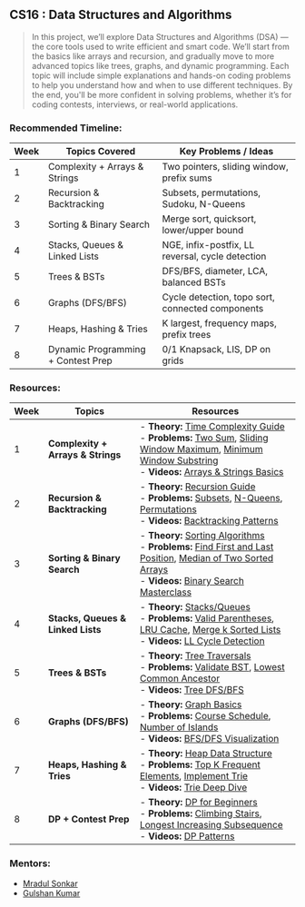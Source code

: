 ## CS16 : Data Structures and Algorithms


> In this project, we’ll explore Data Structures and Algorithms (DSA) — the core tools used to write efficient and smart code. We’ll start from the basics like arrays and recursion, and gradually move to more advanced topics like trees, graphs, and dynamic programming. Each topic will include simple explanations and hands-on coding problems to help you understand how and when to use different techniques. By the end, you'll be more confident in solving problems, whether it’s for coding contests, interviews, or real-world applications.


### Recommended Timeline:
| Week | Topics Covered                         | Key Problems / Ideas                               |
|------|----------------------------------------|-----------------------------------------------------|
| 1    | Complexity + Arrays & Strings          | Two pointers, sliding window, prefix sums           |
| 2    | Recursion & Backtracking               | Subsets, permutations, Sudoku, N-Queens             |
| 3    | Sorting & Binary Search                | Merge sort, quicksort, lower/upper bound            |
| 4    | Stacks, Queues & Linked Lists          | NGE, infix-postfix, LL reversal, cycle detection    |
| 5    | Trees & BSTs                           | DFS/BFS, diameter, LCA, balanced BSTs               |
| 6    | Graphs (DFS/BFS)                       | Cycle detection, topo sort, connected components    |
| 7    | Heaps, Hashing & Tries                 | K largest, frequency maps, prefix trees             |
| 8    | Dynamic Programming + Contest Prep     | 0/1 Knapsack, LIS, DP on grids                      |

### Resources:

| Week | Topics                  | Resources                                                                                                                                                                                                                                                                                                                                 |
|------|-------------------------|-------------------------------------------------------------------------------------------------------------------------------------------------------------------------------------------------------------------------------------------------------------------------------------------------------------------------------------------|
| 1    | **Complexity + Arrays & Strings** | - **Theory:** [Time Complexity Guide](https://www.geeksforgeeks.org/understanding-time-complexity-simple-examples/) <br> - **Problems:** [Two Sum](https://leetcode.com/problems/two-sum/), [Sliding Window Maximum](https://leetcode.com/problems/sliding-window-maximum/), [Minimum Window Substring](https://leetcode.com/problems/minimum-window-substring/) <br> - **Videos:** [Arrays & Strings Basics](https://youtu.be/rAl-9HwD858) |
| 2    | **Recursion & Backtracking** | - **Theory:** [Recursion Guide](https://www.freecodecamp.org/news/how-recursion-works-explained-with-flowcharts-and-a-video-de61f40cb7f9/) <br> - **Problems:** [Subsets](https://leetcode.com/problems/subsets/), [N-Queens](https://leetcode.com/problems/n-queens/), [Permutations](https://leetcode.com/problems/permutations/) <br> - **Videos:** [Backtracking Patterns](https://youtu.be/zg5v2rlV1tM) |
| 3    | **Sorting & Binary Search** | - **Theory:** [Sorting Algorithms](https://www.programiz.com/dsa/sorting-algorithm) <br> - **Problems:** [Find First and Last Position](https://leetcode.com/problems/find-first-and-last-position-of-element-in-sorted-array/), [Median of Two Sorted Arrays](https://leetcode.com/problems/median-of-two-sorted-arrays/) <br> - **Videos:** [Binary Search Masterclass](https://youtu.be/JGUJdo5Jr4A) |
| 4    | **Stacks, Queues & Linked Lists** | - **Theory:** [Stacks/Queues](https://www.educative.io/answers/stacks-and-queues-in-cpp) <br> - **Problems:** [Valid Parentheses](https://leetcode.com/problems/valid-parentheses/), [LRU Cache](https://leetcode.com/problems/lru-cache/), [Merge k Sorted Lists](https://leetcode.com/problems/merge-k-sorted-lists/) <br> - **Videos:** [LL Cycle Detection](https://youtu.be/gBTe7lFR3vc) |
| 5    | **Trees & BSTs**         | - **Theory:** [Tree Traversals](https://www.hackerearth.com/practice/data-structures/trees/binary-and-nary-trees/tutorial/) <br> - **Problems:** [Validate BST](https://leetcode.com/problems/validate-binary-search-tree/), [Lowest Common Ancestor](https://leetcode.com/problems/lowest-common-ancestor-of-a-binary-tree/) <br> - **Videos:** [Tree DFS/BFS](https://youtu.be/9RHO6jU--GU) |
| 6    | **Graphs (DFS/BFS)**     | - **Theory:** [Graph Basics](https://www.geeksforgeeks.org/graph-data-structure-and-algorithms/) <br> - **Problems:** [Course Schedule](https://leetcode.com/problems/course-schedule/), [Number of Islands](https://leetcode.com/problems/number-of-islands/) <br> - **Videos:** [BFS/DFS Visualization](https://youtu.be/zaBhtODEL0w) |
| 7    | **Heaps, Hashing & Tries** | - **Theory:** [Heap Data Structure](https://www.programiz.com/dsa/heap-data-structure) <br> - **Problems:** [Top K Frequent Elements](https://leetcode.com/problems/top-k-frequent-elements/), [Implement Trie](https://leetcode.com/problems/implement-trie-prefix-tree/) <br> - **Videos:** [Trie Deep Dive](https://youtu.be/AXjmTQ8LEoI) |
| 8    | **DP + Contest Prep**    | - **Theory:** [DP for Beginners](https://www.codechef.com/wiki/tutorial-dynamic-programming) <br> - **Problems:** [Climbing Stairs](https://leetcode.com/problems/climbing-stairs/), [Longest Increasing Subsequence](https://leetcode.com/problems/longest-increasing-subsequence/) <br> - **Videos:** [DP Patterns](https://youtu.be/oBt53YbR9Kk) |


### Mentors:
- [Mradul Sonkar](https://github.com/mradul-001)
- [Gulshan Kumar](https://github.com/gulshan-123) 